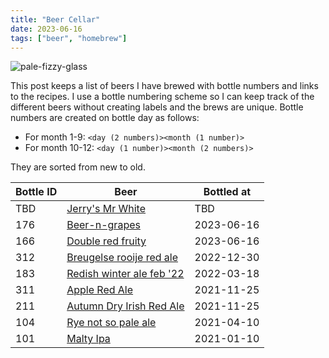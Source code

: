 ```yaml
---
title: "Beer Cellar"
date: 2023-06-16
tags: ["beer", "homebrew"]
---
```


![pale-fizzy-glass](/images/beer/pale-fizzy-glass.jpg)

This post keeps a list of beers I have brewed with bottle numbers and links to the recipes. I use a bottle numbering scheme so I can keep track of the different beers without creating labels and the brews are unique. Bottle numbers are created on bottle day as follows: 

* For month 1-9: `<day (2 numbers)><month (1 number)>` 
* For month 10-12: `<day (1 number)><month (2 numbers)>`

They are sorted from new to old.

| Bottle ID | Beer                                                                           | Bottled at |
| --------- | ------------------------------------------------------------------------------ | ---------- |
| TBD       | [Jerry's Mr White](/post/jerrys-mr-white/)                                     | TBD        |
| 176       | [Beer-n-grapes](/post/fruity-double-red-and-beer-n-grapes-beer-speriment/)     | 2023-06-16 |
| 166       | [Double red fruity](/post/fruity-double-red-and-beer-n-grapes-beer-speriment/) | 2023-06-16 |
| 312       | [Breugelse rooije red ale](/post/breugelse-rooije-red-ale/)                    | 2022-12-30 |
| 183       | [Redish winter ale feb '22](/post/redish-winter-ale-februari-22/)              | 2022-03-18 |
| 311       | [Apple Red Ale](/post/apple-red-ale/)                                          | 2021-11-25 |
| 211       | [Autumn Dry Irish Red Ale](/post/autumn-dry-irish-red-ale/)                    | 2021-11-25 |
| 104       | [Rye not so pale ale](/post/rye-not-so-pale-ale)                               | 2021-04-10 |
| 101       | [Malty Ipa](/post/malty-ipa/)                                                  | 2021-01-10 |
